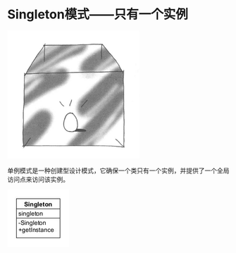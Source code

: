 # Singleton模式——只有一个实例
<img src="asset/sketch.jpg"  width=300  alt="sketch"/>

单例模式是一种创建型设计模式，它确保一个类只有一个实例，并提供了一个全局访问点来访问该实例。

![singleton](asset/singleton.jpg)

